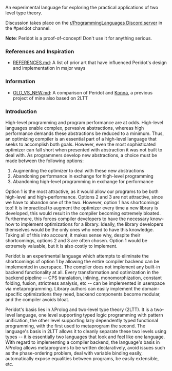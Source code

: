An experimental language for exploring the practical applications of two level type theory.

Discussion takes place on the [r/ProgrammingLanguages Discord server](https://discord.gg/jFZ8JyUNtn) in the #peridot channel.

**Note**: Peridot is a proof-of-concept! Don't use it for anything serious.

### References and Inspiration

* [REFERENCES.md](./REFERENCES.md): A list of prior art that have influenced Peridot's design and implementation in major ways

### Information

* [OLD_VS_NEW.md](./notes/OLD_VS_NEW.md): A comparison of Peridot and [Konna](https://github.com/eashanhatti/konna), a previous project of mine also based on 2LTT

### Introduction

High-level programming and program performance are at odds. High-level languages enable complex, pervasive abstractions, whereas high performance demands these abstractions be reduced to a minimum. Thus, an optimizing compiler is an essential part of a high-level language that seeks to accomplish both goals. However, even the most sophisticated optimizer can fall short when presented with abstraction it was not built to deal with. As programmers develop new abstractions, a choice must be made between the following options:

1. Augmenting the optimizer to deal with these new abstractions
2. Abandoning performance in exchange for high-level programming
3. Abandoning high-level programming in exchange for performance

Option 1 is the most attractive, as it would allow our programs to be both high-level and high-performance. Options 2 and 3 are not attractive, since we have to abandon one of the two. However, option 1 has shortcomings too! It is impractical to augment the optimizer every time a new library is developed, this would result in the compiler becoming extremely bloated. Furthermore, this forces compiler developers to have the necessary know-how to implement optimizations for a library. Ideally, the library developers themselves would be the only ones who need to have this knowledge. Taking all of this into account, it makes sense why, despite their shortcomings, options 2 and 3 are often chosen. Option 1 would be extremely valuable, but it is also costly to implement.

Peridot is an experimental language which attempts to eliminate the shortcomings of option 1 by allowing the entire compiler backend can be implemented in userspace. The compiler does not implement any built-in backend functionality at all. Every transformation and optimization in the backend pipeline -- CPS translation, inlining, monomorphization, constant folding, fusion, strictness analysis, etc -- can be implemented in userspace via metaprogramming. Library authors can easily implement the domain-specific optimizations they need, backend components become modular, and the compiler avoids bloat.

Peridot's basis lies in λProlog and two-level type theory (2LTT). It is a two-level language, one level supporting typed logic programming with pattern unification, the other level supporting lazy dependently typed functional programming, with the first used to metaprogram the second. The language's basis in 2LTT allows it to cleanly separate these two levels using types -- it is essentially two languages that look and feel like one language. With regard to implementing a compiler backend, the language's basis in λProlog allows metaprograms to be written declaratively, avoid issues such as the phase-ordering problem, deal with variable binding easily, automatically expose equalities between programs, be easily extensible, etc.
